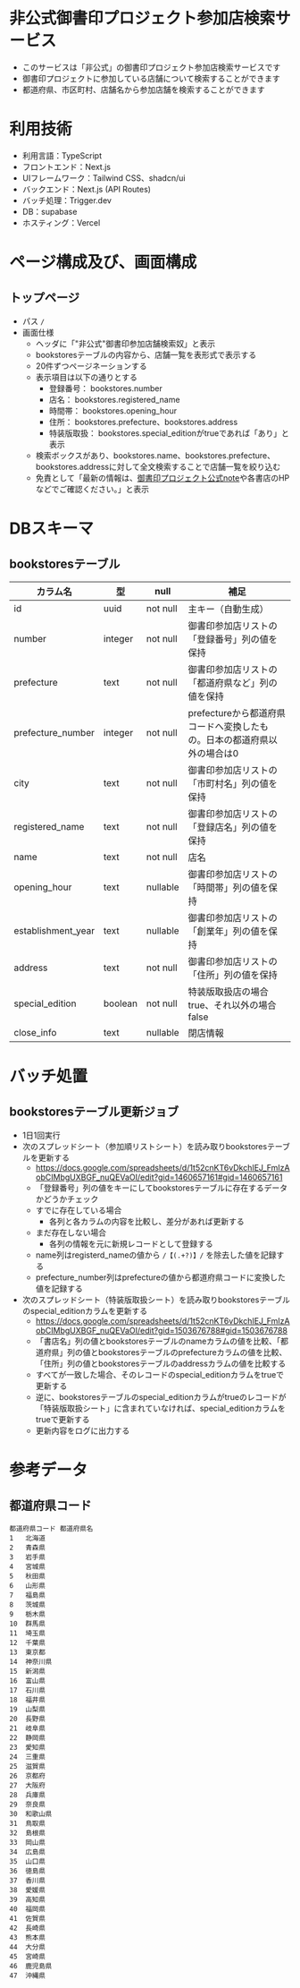 # 非公式御書印プロジェクト参加店検索サービス

* このサービスは「非公式」の御書印プロジェクト参加店検索サービスです
* 御書印プロジェクトに参加している店舗について検索することができます
* 都道府県、市区町村、店舗名から参加店舗を検索することができます

# 利用技術

* 利用言語：TypeScript
* フロントエンド：Next.js
* UIフレームワーク：Tailwind CSS、shadcn/ui
* バックエンド：Next.js (API Routes)
* バッチ処理：Trigger.dev
* DB：supabase
* ホスティング：Vercel

# ページ構成及び、画面構成

## トップページ

* パス `/`
* 画面仕様
  * ヘッダに「"非公式"御書印参加店舗検索奴」と表示
  * bookstoresテーブルの内容から、店舗一覧を表形式で表示する
  * 20件ずつページネーションする
  * 表示項目は以下の通りとする
    * 登録番号： bookstores.number
    * 店名： bookstores.registered_name
    * 時間帯： bookstores.opening_hour
    * 住所： bookstores.prefecture、bookstores.address
    * 特装版取扱： bookstores.special_editionがtrueであれば「あり」と表示
  * 検索ボックスがあり、bookstores.name、bookstores.prefecture、bookstores.addressに対して全文検索することで店舗一覧を絞り込む
  * 免責として「最新の情報は、[御書印プロジェクト公式note](https://note.com/goshoin/n/ndd270b812fb5)や各書店のHPなどでご確認ください。」と表示

# DBスキーマ

## bookstoresテーブル

| カラム名 | 型 | null | 補足 |
| --- | --- | --- | --- |
| id | uuid | not null | 主キー（自動生成） |
| number | integer | not null | 御書印参加店リストの「登録番号」列の値を保持 |
| prefecture | text | not null | 御書印参加店リストの「都道府県など」列の値を保持 |
| prefecture_number | integer | not null | prefectureから都道府県コードへ変換したもの。日本の都道府県以外の場合は0 |
| city | text | not null | 御書印参加店リストの「市町村名」列の値を保持 |
| registered_name | text | not null | 御書印参加店リストの「登録店名」列の値を保持 |
| name | text | not null | 店名 |
| opening_hour | text | nullable | 御書印参加店リストの「時間帯」列の値を保持 |
| establishment_year | text | nullable | 御書印参加店リストの「創業年」列の値を保持 |
| address | text | not null | 御書印参加店リストの「住所」列の値を保持 |
| special_edition | boolean | not null | 特装版取扱店の場合true、それ以外の場合false |
| close_info | text | nullable | 閉店情報 |

# バッチ処置

## bookstoresテーブル更新ジョブ

* 1日1回実行
* 次のスプレッドシート（参加順リストシート）を読み取りbookstoresテーブルを更新する
  * https://docs.google.com/spreadsheets/d/1t52cnKT6vDkchIEJ_FmIzAobCIMbgUXBGF_nuQEVaOI/edit?gid=1460657161#gid=1460657161
  * 「登録番号」列の値をキーにしてbookstoresテーブルに存在するデータかどうかチェック
  * すでに存在している場合
    * 各列と各カラムの内容を比較し、差分があれば更新する
  * まだ存在しない場合
    * 各列の情報を元に新規レコードとして登録する
  * name列はregisterd_nameの値から `/【(.+?)】/` を除去した値を記録する
  * prefecture_number列はprefectureの値から都道府県コードに変換した値を記録する
* 次のスプレッドシート（特装版取扱シート）を読み取りbookstoresテーブルのspecial_editionカラムを更新する
  * https://docs.google.com/spreadsheets/d/1t52cnKT6vDkchIEJ_FmIzAobCIMbgUXBGF_nuQEVaOI/edit?gid=1503676788#gid=1503676788
  * 「書店名」列の値とbookstoresテーブルのnameカラムの値を比較、「都道府県」列の値とbookstoresテーブルのprefectureカラムの値を比較、「住所」列の値とbookstoresテーブルのaddressカラムの値を比較する
  * すべてが一致した場合、そのレコードのspecial_editionカラムをtrueで更新する
  * 逆に、bookstoresテーブルのspecial_editionカラムがtrueのレコードが「特装版取扱シート」に含まれていなければ、special_editionカラムをtrueで更新する
  * 更新内容をログに出力する


# 参考データ

## 都道府県コード

```
都道府県コード	都道府県名
1	北海道
2	青森県
3	岩手県
4	宮城県
5	秋田県
6	山形県
7	福島県
8	茨城県
9	栃木県
10	群馬県
11	埼玉県
12	千葉県
13	東京都
14	神奈川県
15	新潟県
16	富山県
17	石川県
18	福井県
19	山梨県
20	長野県
21	岐阜県
22	静岡県
23	愛知県
24	三重県
25	滋賀県
26	京都府
27	大阪府
28	兵庫県
29	奈良県
30	和歌山県
31	鳥取県
32	島根県
33	岡山県
34	広島県
35	山口県
36	徳島県
37	香川県
38	愛媛県
39	高知県
40	福岡県
41	佐賀県
42	長崎県
43	熊本県
44	大分県
45	宮崎県
46	鹿児島県
47	沖縄県
```
